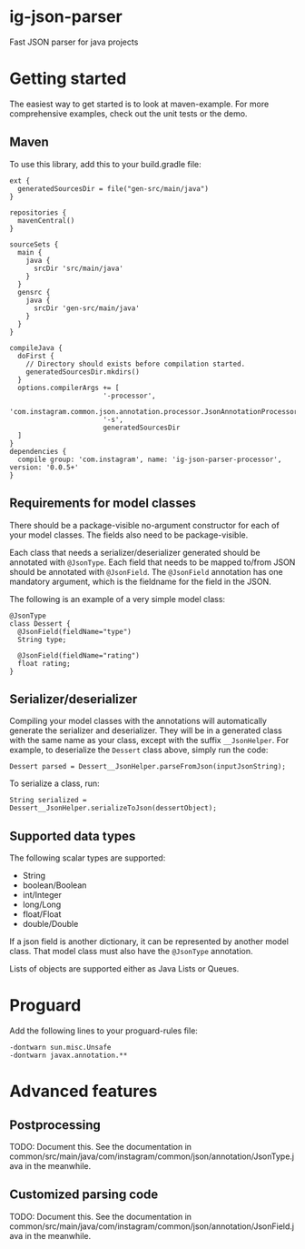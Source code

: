 ig-json-parser
==============

Fast JSON parser for java projects


Getting started
===============

The easiest way to get started is to look at maven-example.  For more
comprehensive examples, check out the unit tests or the demo.


Maven
-----

To use this library, add this to your build.gradle file:

    ext {
      generatedSourcesDir = file("gen-src/main/java")
    }

    repositories {
      mavenCentral()
    }

    sourceSets {
      main {
        java {
          srcDir 'src/main/java'
        }
      }
      gensrc {
        java {
          srcDir 'gen-src/main/java'
        }
      }
    }

    compileJava {
      doFirst {
        // Directory should exists before compilation started.
        generatedSourcesDir.mkdirs()
      }
      options.compilerArgs += [
                           '-processor',
                           'com.instagram.common.json.annotation.processor.JsonAnnotationProcessor',
                           '-s',
                           generatedSourcesDir
      ]
    }
    dependencies {
      compile group: 'com.instagram', name: 'ig-json-parser-processor', version: '0.0.5+'
    }


Requirements for model classes
------------------------------

There should be a package-visible no-argument constructor for each of your
model classes.  The fields also need to be package-visible.

Each class that needs a serializer/deserializer generated should be
annotated with `@JsonType`.  Each field that needs to be mapped to/from
JSON should be annotated with `@JsonField`.  The `@JsonField` annotation
has one mandatory argument, which is the fieldname for the field in the
JSON.

The following is an example of a very simple model class:

    @JsonType
    class Dessert {
      @JsonField(fieldName="type")
      String type;

      @JsonField(fieldName="rating")
      float rating;
    }


Serializer/deserializer
-----------------------

Compiling your model classes with the annotations will automatically
generate the serializer and deserializer.  They will be in a generated
class with the same name as your class, except with the suffix
`__JsonHelper`.  For example, to deserialize the `Dessert` class above,
simply run the code:

    Dessert parsed = Dessert__JsonHelper.parseFromJson(inputJsonString);

To serialize a class, run:

    String serialized = Dessert__JsonHelper.serializeToJson(dessertObject);


Supported data types
--------------------

The following scalar types are supported:
* String
* boolean/Boolean
* int/Integer
* long/Long
* float/Float
* double/Double

If a json field is another dictionary, it can be represented by another
model class.  That model class must also have the `@JsonType` annotation.

Lists of objects are supported either as Java Lists or Queues.

Proguard
===============

Add the following lines to your proguard-rules file:

    -dontwarn sun.misc.Unsafe
    -dontwarn javax.annotation.**

Advanced features
=================

Postprocessing
--------------

TODO: Document this.  See the documentation in
common/src/main/java/com/instagram/common/json/annotation/JsonType.java in
the meanwhile.

Customized parsing code
-----------------------

TODO: Document this.  See the documentation in
common/src/main/java/com/instagram/common/json/annotation/JsonField.java
in the meanwhile.
